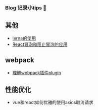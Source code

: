 ### Blog 记录小tips :runner:

## 其他
- [lerna的使用](https://github.com/bbct93/blog/issues/1)
- [React冒泡和阻止冒泡的应用](https://github.com/bbct93/blog/issues/3)

## webpack
- [理解webpack插件plugin](https://github.com/bbct93/blog/issues/2)

## 性能优化
- vue和react如何优雅的使用axios取消请求